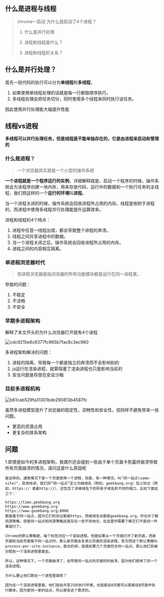 ## 什么是进程与线程
> chrome一启动 为什么就启动了4个进程？
>
> 1. 什么是并行处理
>
> 2. 进程和线程是什么？
>
> 3. 进程和线程的关系？



## 什么是并行处理？

首先一段代码的执行可以分为**单线程**和**多线程**，

1. 如果使用单线程处理的话就是每一行都按顺序执行。
2. 多线程处理会把任务切分，同时使用多个线程来同时执行该任务。

因此使用并行处理能大幅提升性能

## 线程vs进程

**多线程可以并行处理任务，但是线程是不能单独存在的，它是由进程来启动和管理的**

### 什么是进程？

>  一个浏览器其实就是一个小型的操作系统

**一个进程就是一个程序运行的实例**，详细解释就是，启动一个程序的时候，操作系统会为该程序创建一块内存，用来存放代码、运行中的数据和一个执行任务的主线程，我们把这样的一个**运行的环境**叫**进程**。

当一个进程关闭的时候，操作系统会回收进程所占用的内存。线程是依附于进程的，而进程中使用多线程并行处理能提升运算效率。

进程和线程的4个特点：

1. 进程中任意一线程出错，都会导致整个进程的奔溃。
2. 线程之间共享进程中的数据。
3. 当一个进程关闭之后，操作系统会回收进程所占用的内存。
4. 进程之间的内容相互隔离。



### 单进程浏览器时代

> 但进程浏览器是指浏览器的所有功能模块都是运行在同一进程里。

导致的问题：

1. 不稳定
2. 不流畅
3. 不安全



### 早期多进程架构

解释了本文开头的为什么浏览器打开就有4个进程



![cdc9215e6c6377fc965b7fac8c3ec960](https://static001.geekbang.org/resource/image/cd/60/cdc9215e6c6377fc965b7fac8c3ec960.png)

多进程架构解决的问题：

1. 进程的隔离，导致每一个都是独立的奔溃而不会影响别的
2. js运行在渲染进程，就算阻塞了渲染进程也只是影响当前的
3. 安全问题是存放在安全沙箱



### 目前多进程机构



![b61cab529fa31301bde290813b4587fc](https://static001.geekbang.org/resource/image/b6/fc/b61cab529fa31301bde290813b4587fc.png)

虽然多进程模型提升了浏览器的稳定性，流畅性和安全性，但同样不避免带来一些问题。

- 更高的资源占用
- 更复杂的体系架构



## 问题

1.即使是如今的多进程架构，我偶尔还会碰到一些由于单个页面卡死最终崩溃导致所有页面崩溃的情况，请问这是什么原因呢

```
是这样的，通常情况下是一个页面使用一个进程，但是，有一种情况，叫"同一站点(same-site)"，具体地讲，我们将“同一站点”定义为根域名（例如，geekbang.org）加上协议（例如，https:// 或者http://），还包含了该根域名下的所有子域名和不同的端口，比如下面这三个：

https://time.geekbang.org
https://www.geekbang.org
https://www.geekbang.org:8080
都是属于同一站点，因为它们的协议都是https，而根域名也都是geekbang.org。你也许了解同源策略，但是同一站点和同源策略还是存在一些不同地方，在这里你需要了解它们不是同一件事就行了。

Chrome的默认策略是，每个标签对应一个渲染进程。但是如果从一个页面打开了新页面，而新页面和当前页面属于同一站点时，那么新页面会复用父页面的渲染进程。官方把这个默认策略叫process-per-site-instance。直白的讲，就是如果几个页面符合同一站点，那么他们将被分配到一个渲染进程里面去。

所以，这种情况下，一个页面崩溃了，会导致同一站点的页面同时崩溃，因为他们使用了同一个渲染进程。

为什么要让他们跑在一个进程里面呢？

因为在一个渲染进程里面，他们就会共享JS的执行环境，也就是说A页面可以直接在B页面中执行脚本。因为是同一家的站点，所以是有这个需求的。
```